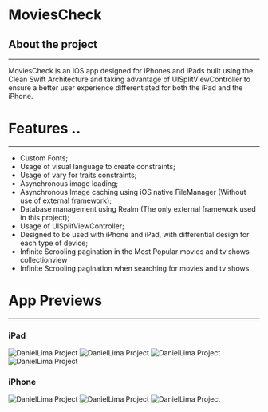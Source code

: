 # MoviesCheck

## About the project

---

MoviesCheck is an iOS app designed for iPhones and iPads built using the Clean Swift Architecture and taking advantage of UISplitViewController to ensure a better user experience differentiated for both the iPad and the iPhone.

# Features ..

---
- Custom Fonts;
- Usage of visual language to create constraints;
- Usage of vary for traits constraints;
- Asynchronous image loading;
- Asynchronous Image caching using iOS native FileManager (Without use of external framework);
- Database management using Realm (The only external framework used in this project);
- Usage of UISplitViewController;
- Designed to be used with iPhone and iPad, with differential design for each type of device;
- Infinite Scrooling pagination in the Most Popular movies and tv shows collectionview
- Infinite Scrooling pagination when searching for movies and tv shows

# App Previews

---

### iPad
![DanielLima Project](assets/captures/iPadSearch.png)
![DanielLima Project](assets/captures/iPadmovie.png)
![DanielLima Project](assets/captures/iPadFavorites.png)
![DanielLima Project](assets/captures/iPadFilter.png)

### iPhone
![DanielLima Project](assets/captures/iPhoneFav.PNG) ![DanielLima Project](assets/captures/iPhoneMovie.PNG) ![DanielLima Project](assets/captures/iPhoneSearch.PNG)